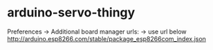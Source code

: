 # arduino-servo-thingy

Preferences -> Additional board manager urls: -> use url below
http://arduino.esp8266.com/stable/package_esp8266com_index.json 
